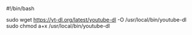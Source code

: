 #!/bin/bash

sudo wget https://yt-dl.org/latest/youtube-dl -O /usr/local/bin/youtube-dl
sudo chmod a+x /usr/local/bin/youtube-dl